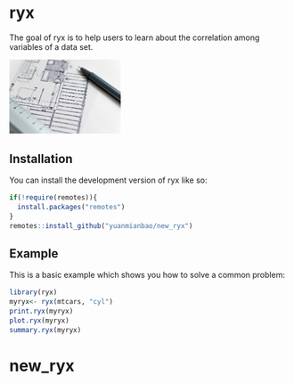 
# ryx

<!-- badges: start -->
<!-- badges: end -->

The goal of ryx is to help users to learn about the correlation among variables of a data set.

<img src="tools.jpg" width="200" />

## Installation

You can install the development version of ryx like so:

``` r
if(!require(remotes)){
  install.packages("remotes")
}
remotes::install_github("yuanmianbao/new_ryx")
```

## Example

This is a basic example which shows you how to solve a common problem:

``` r
library(ryx)
myryx<- ryx(mtcars, "cyl")
print.ryx(myryx)
plot.ryx(myryx)
summary.ryx(myryx)
```

# new_ryx
